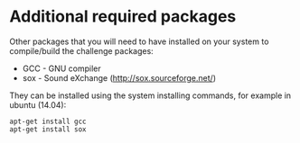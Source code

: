 # Additional required packages

Other packages that you will need to have installed on your system
to compile/build the challenge packages:

* GCC - GNU compiler
* sox - Sound eXchange (http://sox.sourceforge.net/)

They can be installed using the system installing commands, for example in
ubuntu (14.04):

    apt-get install gcc
    apt-get install sox

